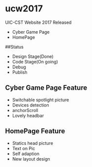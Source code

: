 # ucw2017
UIC-CST Website 2017 Released

- Cyber Game Page
- HomePage

##Status
- Design Stage(Done)
- Code Stage(On going)
- Debug
- Publish

## Cyber Game Page Feature
- Switchable spotlight picture
- Devices detection
- anchorScroll
- Lovely headbar

## HomePage Feature
- Statics head picture
- Text on Pic
- Self adaption
- New layout design